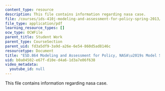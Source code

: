 ```yaml
---
content_type: resource
description: This file contains information regarding nasa case.
file: /courses/ids-410j-modeling-and-assessment-for-policy-spring-2013/b0a04502e67fd10ed4a61d3a7e06f638_MITESD_864S13_NASA_Case.pdf
file_type: application/pdf
learning_resource_types: []
ocw_type: OCWFile
parent_title: Student Work
parent_type: CourseSection
parent_uid: fd3a5df9-3a9d-a26e-6e54-860d5ad8146c
resourcetype: Document
title: "ESD.864 Modeling and Assessment for Policy, NASA\u2019s Model Standard 1"
uid: b0a04502-e67f-d10e-d4a6-1d3a7e06f638
video_metadata:
  youtube_id: null
---
```

This file contains information regarding nasa case.

